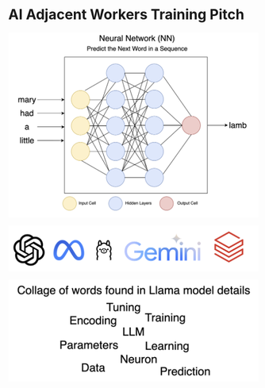 # AI Adjacent Workers Training Pitch

![image info](./public/image.png)

![image info](./public/models.png)

![image info](./public/words2.png)
